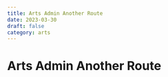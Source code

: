 ```yaml
---
title: Arts Admin Another Route
date: 2023-03-30
draft: false
category: arts
---
```

# Arts Admin Another Route
